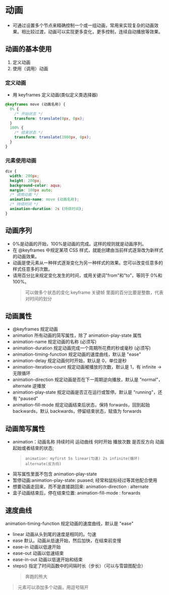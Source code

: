 # 动画

- 可通过设置多个节点来精确控制一个或一组动画，常用来实现复杂的动画效果。相比较过渡，动画可以实现更多变化，更多控制，连续自动播放等效果。

## 动画的基本使用

1. 定义动画
2. 使用（调用）动画

### 定义动画

- 用 keyframes 定义动画(类似定义类选择器)

```css
@keyframes move (动画名称) {
  0% {
    /* 开始状态 */
    transform: translate(0px, 0px);
  }
  100% {
    /* 结束状态 */
    transform: translate(1000px, 0px);
  }
}
```

### 元素使用动画

```css
div {
  width: 200px;
  height: 200px;
  background-color: aqua;
  margin: 100px auto;
  /* 调用动画 */
  animation-name: move (动画名称);
  /* 持续时间 */
  animation-duration: 2s (持续时间);
}
```

## 动画序列

- 0%是动画的开始，100%是动画的完成。这样的规则就是动画序列。
- 在 @keyframes 中规定某项 CSS 样式，就能创建由当前样式逐渐改为新样式的动画效果。
- 动画是使元素从一种祥式逐渐变化为另一种样式的效果。您可以改变任意多的样式任意多的次数。
- 请用百分比来规定变化发生的时间，或用关键词"from"和"to”，等同于 0%和 100%。
  > 可以做多个状态的变化 keyframe 关键帧
  > 里面的百分比要是整数，代表对时间的划分

## 动画属性

- @keyframes 规定动画
- animation 所有动画的简写属性，除了 animation-play-state 属性
- animation-name 规定动画的名称 (必须写)
- animation-duration 规定动画完成一个周期所花费的秒或毫秒 (必须写)
- animation-timing-function 规定动画的速度曲线，默认是 "ease"
- animation-delay 规定动画何时开始，默认是 0，单位是秒
- animation-iteration-count 规定动画被播放的次数，默认是 1，有 infinite -> 无限循环
- animation-direction 规定动画是否在下一周期逆向播放，默认是 "normal"，alternate 逆播放
- animation-play-state 规定动画是否正在运行或暂停。默认是 "running"，还有 "paused"
- animation-fill-mode 规定动画结束后状态，保持 forwards，回到起始 backwards，默认 backwards，停留结束状态，赋值为 forwards

## 动画简写属性

- animation：动画名称 持续时间 运动曲线 何时开始 播放次数 是否反方向 动画起始或者结束的状态;
  > `animation: myfirst 5s linear(匀速) 2s infinite(循环) alternate(反方向)`
- 简写属性里面不包含 animation-play-state
- 暂停动画:animation-play-state: puased; 经常和鼠标经过等其他配合使用
- 想要动画走回来，而不是直接跳回来: animation-direction : alternate
- 盒子动画结束后，停在结束位置: animation-fill-mode : forwards

## 速度曲线

animation-timing-function 规定动画的速度曲线，默认是 "ease"

- linear 动画从头到尾的速度是相同的。匀速
- ease 默认。动画从低速开始，然后加快，在结束前变慢
- ease-in 动画以低速开始
- ease-out 动画以低速结束
- ease-in-out 动画以低速开始和结束
- steps() 指定了时间函数中的间隔时长（步长）（可以与雪碧图配合）
  > 奔跑的熊大

> 元素可以添加多个动画，用逗号隔开
